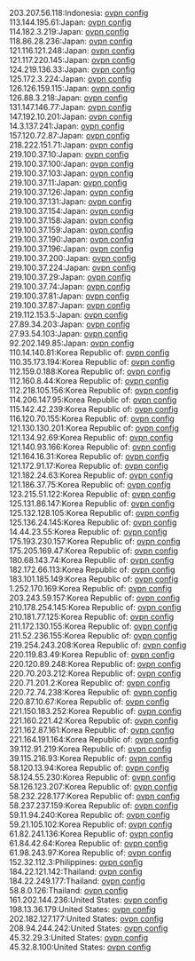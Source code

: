 203.207.56.118:Indonesia: [ovpn config](vpn/203_207_56_118.ovpn)  
113.144.195.61:Japan: [ovpn config](vpn/113_144_195_61.ovpn)  
114.182.3.219:Japan: [ovpn config](vpn/114_182_3_219.ovpn)  
118.86.28.236:Japan: [ovpn config](vpn/118_86_28_236.ovpn)  
121.116.121.248:Japan: [ovpn config](vpn/121_116_121_248.ovpn)  
121.117.220.145:Japan: [ovpn config](vpn/121_117_220_145.ovpn)  
124.219.136.33:Japan: [ovpn config](vpn/124_219_136_33.ovpn)  
125.172.3.224:Japan: [ovpn config](vpn/125_172_3_224.ovpn)  
126.126.159.115:Japan: [ovpn config](vpn/126_126_159_115.ovpn)  
126.88.3.218:Japan: [ovpn config](vpn/126_88_3_218.ovpn)  
131.147.146.77:Japan: [ovpn config](vpn/131_147_146_77.ovpn)  
147.192.10.201:Japan: [ovpn config](vpn/147_192_10_201.ovpn)  
14.3.137.241:Japan: [ovpn config](vpn/14_3_137_241.ovpn)  
157.120.72.87:Japan: [ovpn config](vpn/157_120_72_87.ovpn)  
218.222.151.71:Japan: [ovpn config](vpn/218_222_151_71.ovpn)  
219.100.37.10:Japan: [ovpn config](vpn/219_100_37_10.ovpn)  
219.100.37.100:Japan: [ovpn config](vpn/219_100_37_100.ovpn)  
219.100.37.103:Japan: [ovpn config](vpn/219_100_37_103.ovpn)  
219.100.37.11:Japan: [ovpn config](vpn/219_100_37_11.ovpn)  
219.100.37.126:Japan: [ovpn config](vpn/219_100_37_126.ovpn)  
219.100.37.131:Japan: [ovpn config](vpn/219_100_37_131.ovpn)  
219.100.37.154:Japan: [ovpn config](vpn/219_100_37_154.ovpn)  
219.100.37.158:Japan: [ovpn config](vpn/219_100_37_158.ovpn)  
219.100.37.159:Japan: [ovpn config](vpn/219_100_37_159.ovpn)  
219.100.37.190:Japan: [ovpn config](vpn/219_100_37_190.ovpn)  
219.100.37.196:Japan: [ovpn config](vpn/219_100_37_196.ovpn)  
219.100.37.200:Japan: [ovpn config](vpn/219_100_37_200.ovpn)  
219.100.37.224:Japan: [ovpn config](vpn/219_100_37_224.ovpn)  
219.100.37.29:Japan: [ovpn config](vpn/219_100_37_29.ovpn)  
219.100.37.74:Japan: [ovpn config](vpn/219_100_37_74.ovpn)  
219.100.37.81:Japan: [ovpn config](vpn/219_100_37_81.ovpn)  
219.100.37.87:Japan: [ovpn config](vpn/219_100_37_87.ovpn)  
219.112.153.5:Japan: [ovpn config](vpn/219_112_153_5.ovpn)  
27.89.34.203:Japan: [ovpn config](vpn/27_89_34_203.ovpn)  
27.93.54.103:Japan: [ovpn config](vpn/27_93_54_103.ovpn)  
92.202.149.85:Japan: [ovpn config](vpn/92_202_149_85.ovpn)  
110.14.140.81:Korea Republic of: [ovpn config](vpn/110_14_140_81.ovpn)  
110.35.173.194:Korea Republic of: [ovpn config](vpn/110_35_173_194.ovpn)  
112.159.0.188:Korea Republic of: [ovpn config](vpn/112_159_0_188.ovpn)  
112.160.8.44:Korea Republic of: [ovpn config](vpn/112_160_8_44.ovpn)  
112.218.105.156:Korea Republic of: [ovpn config](vpn/112_218_105_156.ovpn)  
114.206.147.95:Korea Republic of: [ovpn config](vpn/114_206_147_95.ovpn)  
115.142.42.239:Korea Republic of: [ovpn config](vpn/115_142_42_239.ovpn)  
116.120.70.155:Korea Republic of: [ovpn config](vpn/116_120_70_155.ovpn)  
121.130.130.201:Korea Republic of: [ovpn config](vpn/121_130_130_201.ovpn)  
121.134.92.69:Korea Republic of: [ovpn config](vpn/121_134_92_69.ovpn)  
121.140.93.166:Korea Republic of: [ovpn config](vpn/121_140_93_166.ovpn)  
121.164.16.31:Korea Republic of: [ovpn config](vpn/121_164_16_31.ovpn)  
121.172.91.17:Korea Republic of: [ovpn config](vpn/121_172_91_17.ovpn)  
121.182.24.63:Korea Republic of: [ovpn config](vpn/121_182_24_63.ovpn)  
121.186.37.75:Korea Republic of: [ovpn config](vpn/121_186_37_75.ovpn)  
123.215.51.122:Korea Republic of: [ovpn config](vpn/123_215_51_122.ovpn)  
125.131.86.147:Korea Republic of: [ovpn config](vpn/125_131_86_147.ovpn)  
125.132.128.105:Korea Republic of: [ovpn config](vpn/125_132_128_105.ovpn)  
125.136.24.145:Korea Republic of: [ovpn config](vpn/125_136_24_145.ovpn)  
14.44.23.55:Korea Republic of: [ovpn config](vpn/14_44_23_55.ovpn)  
175.193.230.157:Korea Republic of: [ovpn config](vpn/175_193_230_157.ovpn)  
175.205.169.47:Korea Republic of: [ovpn config](vpn/175_205_169_47.ovpn)  
180.68.143.74:Korea Republic of: [ovpn config](vpn/180_68_143_74.ovpn)  
182.172.66.113:Korea Republic of: [ovpn config](vpn/182_172_66_113.ovpn)  
183.101.185.149:Korea Republic of: [ovpn config](vpn/183_101_185_149.ovpn)  
1.252.170.169:Korea Republic of: [ovpn config](vpn/1_252_170_169.ovpn)  
203.243.59.157:Korea Republic of: [ovpn config](vpn/203_243_59_157.ovpn)  
210.178.254.145:Korea Republic of: [ovpn config](vpn/210_178_254_145.ovpn)  
210.181.77.125:Korea Republic of: [ovpn config](vpn/210_181_77_125.ovpn)  
211.172.130.155:Korea Republic of: [ovpn config](vpn/211_172_130_155.ovpn)  
211.52.236.155:Korea Republic of: [ovpn config](vpn/211_52_236_155.ovpn)  
219.254.243.208:Korea Republic of: [ovpn config](vpn/219_254_243_208.ovpn)  
220.119.83.49:Korea Republic of: [ovpn config](vpn/220_119_83_49.ovpn)  
220.120.89.248:Korea Republic of: [ovpn config](vpn/220_120_89_248.ovpn)  
220.70.203.212:Korea Republic of: [ovpn config](vpn/220_70_203_212.ovpn)  
220.71.201.2:Korea Republic of: [ovpn config](vpn/220_71_201_2.ovpn)  
220.72.74.238:Korea Republic of: [ovpn config](vpn/220_72_74_238.ovpn)  
220.87.10.67:Korea Republic of: [ovpn config](vpn/220_87_10_67.ovpn)  
221.150.183.252:Korea Republic of: [ovpn config](vpn/221_150_183_252.ovpn)  
221.160.221.42:Korea Republic of: [ovpn config](vpn/221_160_221_42.ovpn)  
221.162.87.161:Korea Republic of: [ovpn config](vpn/221_162_87_161.ovpn)  
221.164.191.164:Korea Republic of: [ovpn config](vpn/221_164_191_164.ovpn)  
39.112.91.219:Korea Republic of: [ovpn config](vpn/39_112_91_219.ovpn)  
39.115.216.93:Korea Republic of: [ovpn config](vpn/39_115_216_93.ovpn)  
58.120.13.94:Korea Republic of: [ovpn config](vpn/58_120_13_94.ovpn)  
58.124.55.230:Korea Republic of: [ovpn config](vpn/58_124_55_230.ovpn)  
58.126.123.207:Korea Republic of: [ovpn config](vpn/58_126_123_207.ovpn)  
58.232.228.177:Korea Republic of: [ovpn config](vpn/58_232_228_177.ovpn)  
58.237.237.159:Korea Republic of: [ovpn config](vpn/58_237_237_159.ovpn)  
59.11.94.240:Korea Republic of: [ovpn config](vpn/59_11_94_240.ovpn)  
59.21.105.102:Korea Republic of: [ovpn config](vpn/59_21_105_102.ovpn)  
61.82.241.136:Korea Republic of: [ovpn config](vpn/61_82_241_136.ovpn)  
61.84.42.64:Korea Republic of: [ovpn config](vpn/61_84_42_64.ovpn)  
61.98.243.97:Korea Republic of: [ovpn config](vpn/61_98_243_97.ovpn)  
152.32.112.3:Philippines: [ovpn config](vpn/152_32_112_3.ovpn)  
184.22.121.142:Thailand: [ovpn config](vpn/184_22_121_142.ovpn)  
184.22.249.177:Thailand: [ovpn config](vpn/184_22_249_177.ovpn)  
58.8.0.126:Thailand: [ovpn config](vpn/58_8_0_126.ovpn)  
161.202.144.236:United States: [ovpn config](vpn/161_202_144_236.ovpn)  
198.13.36.179:United States: [ovpn config](vpn/198_13_36_179.ovpn)  
202.182.127.177:United States: [ovpn config](vpn/202_182_127_177.ovpn)  
208.94.244.242:United States: [ovpn config](vpn/208_94_244_242.ovpn)  
45.32.29.3:United States: [ovpn config](vpn/45_32_29_3.ovpn)  
45.32.8.100:United States: [ovpn config](vpn/45_32_8_100.ovpn)  
